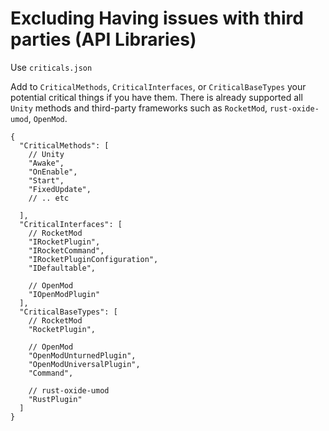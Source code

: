 # Excluding Having issues with third parties (API Libraries)

Use `criticals.json`

Add to `CriticalMethods`, `CriticalInterfaces`, or `CriticalBaseTypes` your potential critical things if you have them.
There is already supported all `Unity` methods and third-party frameworks such as `RocketMod`, `rust-oxide-umod`, `OpenMod`.

```
{
  "CriticalMethods": [
    // Unity
    "Awake",
    "OnEnable",
    "Start",
    "FixedUpdate",
    // .. etc

  ],
  "CriticalInterfaces": [
    // RocketMod
    "IRocketPlugin",
    "IRocketCommand",
    "IRocketPluginConfiguration",
    "IDefaultable",

    // OpenMod
    "IOpenModPlugin"
  ],
  "CriticalBaseTypes": [
    // RocketMod
    "RocketPlugin",

    // OpenMod
    "OpenModUnturnedPlugin",
    "OpenModUniversalPlugin",
    "Command",

    // rust-oxide-umod
    "RustPlugin"
  ]
}
```
